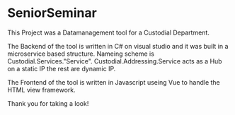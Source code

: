 # SeniorSeminar
This Project was a Datamanagement tool for a Custodial Department.

The Backend of the tool is written in C# on visual studio and it was built in a microservice based structure.
Nameing scheme is Custodial.Services."Service". Custodial.Addressing.Service acts as a Hub on a static IP the rest are
dynamic IP. 

The Frontend of the tool is written in Javascript useing Vue to handle the HTML view framework. 

Thank you for taking a look!